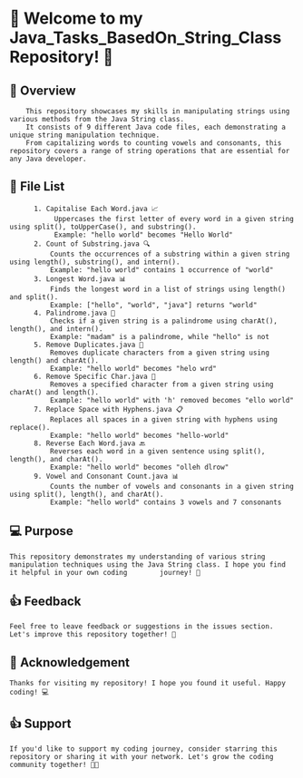 # 🎉 Welcome to my Java_Tasks_BasedOn_String_Class Repository! 🎉

   ## 👋 Overview

        This repository showcases my skills in manipulating strings using various methods from the Java String class. 
        It consists of 9 different Java code files, each demonstrating a unique string manipulation technique. 
        From capitalizing words to counting vowels and consonants, this repository covers a range of string operations that are essential for any Java developer.

   ## 📂 File List
          1. Capitalise Each Word.java 📈
               Uppercases the first letter of every word in a given string using split(), toUpperCase(), and substring().
               Example: "hello world" becomes "Hello World"
          2. Count of Substring.java 🔍
              Counts the occurrences of a substring within a given string using length(), substring(), and intern().
              Example: "hello world" contains 1 occurrence of "world"
          3. Longest Word.java 📊
              Finds the longest word in a list of strings using length() and split().
              Example: ["hello", "world", "java"] returns "world"
          4. Palindrome.java 🔁
              Checks if a given string is a palindrome using charAt(), length(), and intern().
              Example: "madam" is a palindrome, while "hello" is not
          5. Remove Duplicates.java 🚫
              Removes duplicate characters from a given string using length() and charAt().
              Example: "hello world" becomes "helo wrd"
          6. Remove Specific Char.java 🚫
              Removes a specified character from a given string using charAt() and length().
              Example: "hello world" with 'h' removed becomes "ello world"
          7. Replace Space with Hyphens.java 📋
              Replaces all spaces in a given string with hyphens using replace().
              Example: "hello world" becomes "hello-world"
          8. Reverse Each Word.java 🔙
              Reverses each word in a given sentence using split(), length(), and charAt().
              Example: "hello world" becomes "olleh dlrow"
          9. Vowel and Consonant Count.java 📊
              Counts the number of vowels and consonants in a given string using split(), length(), and charAt().
              Example: "hello world" contains 3 vowels and 7 consonants

  ## 💻 Purpose

    This repository demonstrates my understanding of various string manipulation techniques using the Java String class. I hope you find it helpful in your own coding        journey! 🤖

  ## 👍 Feedback

    Feel free to leave feedback or suggestions in the issues section. Let's improve this repository together! 🤝

  ## 👏 Acknowledgement

    Thanks for visiting my repository! I hope you found it useful. Happy coding! 💻

  ## 👍 Support

    If you'd like to support my coding journey, consider starring this repository or sharing it with your network. Let's grow the coding community together! 🤜🤛
